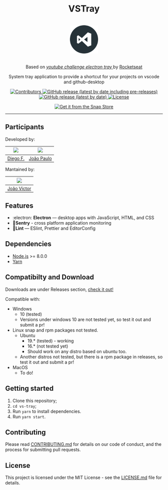 <h1 align="center">VSTray</h1>
<div align="center">

<br>
  <img src="build/icon.png" alt="my-projects-tray" width="90">
<br>
<br>

Based on <i><a href="https://github.com/Rocketseat/youtube-challenge-electron-tray"> youtube challenge electron tray </a></i> by <a href="https://github.com/rocketseat"> Rocketseat</a>

</div>

<p align="center">System tray application to provide a shortcut for your projects on vscode and github-desktop</p>

<p align="center">
  <a href="https://github.com/Rocketseat/youtube-challenge-electron-tray/graphs/contributors">
    <img src="https://img.shields.io/github/contributors/thejoaov/vs-tray?color=" alt="Contributors">
  </a>
  <a href="https://github.com/thejoaov/vs-tray/releases">
    <img alt="GitHub release (latest by date including pre-releases)" src="https://img.shields.io/github/v/release/thejoaov/vs-tray?include_prereleases&label=latest">
  </a>
  <a href="https://github.com/thejoaov/vs-tray/releases">
    <img alt="GitHub release (latest by date)" src="https://img.shields.io/github/v/release/thejoaov/vs-tray?label=latest%20stable">
  </a>
  <a href="https://opensource.org/licenses/MIT">
    <img src="https://img.shields.io/github/license/thejoaov/vs-tray?logo=mit" alt="License">
  </a>

</p>

<div align="center">
  <a href="https://snapcraft.io/vs-tray"> <img alt="Get it from the Snap Store" src="https://snapcraft.io/static/images/badges/en/snap-store-black.svg" /> </a>
</div>
<hr>

## Participants

Developed by:

| [<img src="https://avatars0.githubusercontent.com/u/2254731?s=460&v=4" width="75px;"/>](https://github.com/diego3g) | [<img src="https://avatars3.githubusercontent.com/u/7268910?s=460&v=4" width="75px;"/>](https://github.com/jpdemagalhaes) |
| :-----------------------------------------------------------------------------------------------------------------: | :-----------------------------------------------------------------------------------------------------------------------: |
|                                       [Diego F.](https://github.com/diego3g)                                        |                                      [João Paulo](https://github.com/jpdemagalhaes)                                       |

Mantained by:

| [<img src="https://avatars1.githubusercontent.com/u/45052080?s=460&v=4" width="75px">](https://github.com/thejoaov) |
| ------------------------------------------------------------------------------------------------------------------- |
| [João Victor](https://github.com/thejoaov)                                                                          |

## Features

- :electron: **Electron** — desktop apps with JavaScript, HTML, and CSS
- 🔺**Sentry** - cross platform application monitoring
- 💖**Lint** — ESlint, Prettier and EditorConfig

## Dependencies

- [Node.js](https://nodejs.org/en/) >= 8.0.0
- [Yarn](https://yarnpkg.com/pt-BR/docs/install)

## Compatibilty and Download

Downloads are under Releases section, [check it out!](https://github.com/thejoaov/vs-tray/releases)

Compatible with:

- Windows
  - 10 (tested)
  - Versions under windows 10 are not tested yet, so test it out and submit a pr!
- Linux
  snap and rpm packages not tested.
  - Ubuntu
    - 19.\* (tested) - working
    - 16.\* (not tested yet)
    - Should work on any distro based on ubuntu too.
  - Another distros not tested, but there is a rpm package in releases, so test it out and submit a pr!
- MacOS
  - To do!

## Getting started

1. Clone this repository;
2. `cd vs-tray`;<br />
3. Run `yarn` to install dependencies.<br />
4. Run `yarn start`.

## Contributing

Please read [CONTRIBUTING.md](CONTRIBUTING.md) for details on our code of conduct, and the process for submitting pull requests.

## License

This project is licensed under the MIT License - see the [LICENSE.md](LICENSE.md) file for details.
